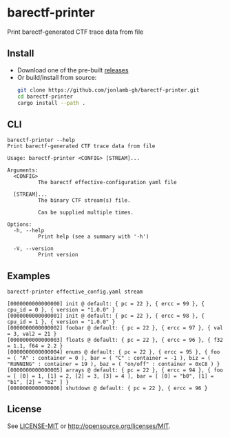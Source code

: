 # barectf-printer

Print barectf-generated CTF trace data from file

## Install

* Download one of the pre-built [releases](https://github.com/jonlamb-gh/barectf-printer/releases)
* Or build/install from source:
  ```bash
  git clone https://github.com/jonlamb-gh/barectf-printer.git
  cd barectf-printer
  cargo install --path .
  ```

## CLI

```text
barectf-printer --help
Print barectf-generated CTF trace data from file

Usage: barectf-printer <CONFIG> [STREAM]...

Arguments:
  <CONFIG>
          The barectf effective-configuration yaml file

  [STREAM]...
          The binary CTF stream(s) file.

          Can be supplied multiple times.

Options:
  -h, --help
          Print help (see a summary with '-h')

  -V, --version
          Print version
```

## Examples

```text
barectf-printer effective_config.yaml stream

[0000000000000000] init @ default: { pc = 22 }, { ercc = 99 }, { cpu_id = 0 }, { version = "1.0.0" }
[0000000000000001] init @ default: { pc = 22 }, { ercc = 98 }, { cpu_id = 1 }, { version = "1.0.0" }
[0000000000000002] foobar @ default: { pc = 22 }, { ercc = 97 }, { val = 3, val2 = 21 }
[0000000000000003] floats @ default: { pc = 22 }, { ercc = 96 }, { f32 = 1.1, f64 = 2.2 }
[0000000000000004] enums @ default: { pc = 22 }, { ercc = 95 }, { foo = ( "A" : container = 0 ), bar = ( "C" : container = -1 ), biz = ( "RUNNING" : container = 19 ), baz = ( "on/off" : container = 0xC8 ) }
[0000000000000005] arrays @ default: { pc = 22 }, { ercc = 94 }, { foo = [ [0] = 1, [1] = 2, [2] = 3, [3] = 4 ], bar = [ [0] = "b0", [1] = "b1", [2] = "b2" ] }
[0000000000000006] shutdown @ default: { pc = 22 }, { ercc = 96 }
```

## License

See [LICENSE-MIT](LICENSE-MIT) or http://opensource.org/licenses/MIT.
